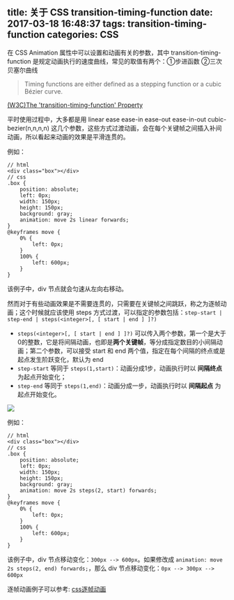 title: 关于 CSS transition-timing-function
date: 2017-03-18 16:48:37
tags: transition-timing-function
categories: CSS
---


在 CSS Animation 属性中可以设置和动画有关的参数，其中 transition-timing-function 是规定动画执行的速度曲线，常见的取值有两个：①步进函数 ②三次贝塞尔曲线
> Timing functions are either defined as a stepping function or a cubic Bézier curve.

[(W3C)The 'transition-timing-function' Property](https://www.w3.org/TR/2012/WD-css3-transitions-20120403/#transition-timing-function-property)
<!-- more -->

平时使用过程中，大多都是用 linear ease ease-in ease-out ease-in-out cubic-bezier(n,n,n,n) 这几个参数，这些方式过渡动画，会在每个关键帧之间插入补间动画，所以看起来动画的效果是平滑连贯的。

例如：
```
// html
<div class="box"></div>
// css
.box {
	position: absolute;
	left: 0px;
	width: 150px;
	height: 150px;
	background: gray;
	animation: move 2s linear forwards;
}
@keyframes move {
	0% {
		left: 0px;
	}
	100% {
		left: 600px;
	}
}
```
该例子中，div 节点就会匀速从左向右移动。

然而对于有些动画效果是不需要连贯的，只需要在关键帧之间跳跃，称之为逐帧动画；这个时候就应该使用 steps 方式过渡，可以指定的参数包括：`step-start | step-end | steps(<integer>[, [ start | end ] ]?)`

- `steps(<integer>[, [ start | end ] ]?)` 可以传入两个参数，第一个是大于0的整数，它是将间隔动画，也即是**两个关键帧**，等分成指定数目的小间隔动画；第二个参数，可以接受 start 和 end 两个值，指定在每个间隔的终点或是起点发生阶跃变化，默认为 end
- `step-start` 等同于 `steps(1,start)`：动画分成1步，动画执行时以 **间隔终点** 为起点开始变化；
- `step-end` 等同于 `steps(1,end)`：动画分成一步，动画执行时以 **间隔起点** 为起点开始变化。

![](http://7vikhl.com1.z0.glb.clouddn.com/step.png)

例如：
```
// html
<div class="box"></div>
// css
.box {
	position: absolute;
	left: 0px;
	width: 150px;
	height: 150px;
	background: gray;
	animation: move 2s steps(2, start) forwards;
}
@keyframes move {
	0% {
		left: 0px;
	}
	100% {
		left: 600px;
	}
}
```
该例子中，div 节点移动变化：`300px --> 600px`。如果修改成 `animation: move 2s steps(2, end) forwards;`，那么 div 节点移动变化：`0px --> 300px --> 600px`

逐帧动画例子可以参考: [css逐帧动画](http://www.jianshu.com/p/05c5a9b302d2)
